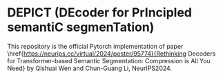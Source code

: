 # DEPICT (DEcoder for PrIncipled semantiC segmenTation)
This repository is the official Pytorch implementation of paper \href{https://neurips.cc/virtual/2024/poster/95774}{Rethinking Decoders for Transformer-based Semantic Segmentation: Compression is All You Need} by Qishuai Wen and Chun-Guang Li, NeurIPS2024.
